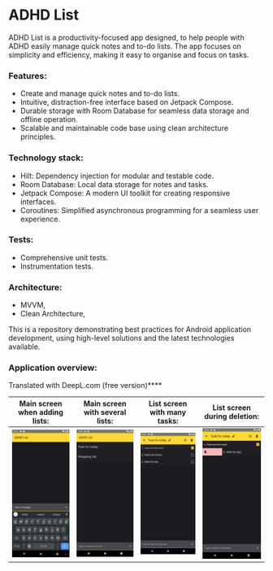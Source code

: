 # ADHD List
ADHD List is a productivity-focused app designed,
to help people with ADHD easily manage quick notes and to-do lists.
The app focuses on simplicity and efficiency, making it easy to organise and focus on tasks.

### Features:
- Create and manage quick notes and to-do lists.
- Intuitive, distraction-free interface based on Jetpack Compose.
- Durable storage with Room Database for seamless data storage and offline operation.
- Scalable and maintainable code base using clean architecture principles.

### Technology stack:
- Hilt: Dependency injection for modular and testable code.
- Room Database: Local data storage for notes and tasks.
- Jetpack Compose: A modern UI toolkit for creating responsive interfaces.
- Coroutines: Simplified asynchronous programming for a seamless user experience.

### Tests:
- Comprehensive unit tests.
- Instrumentation tests.

### Architecture:
- MVVM,
- Clean Architecture,

This is a repository demonstrating best practices for Android application development,
using high-level solutions and the latest technologies available.

### Application overview:

Translated with DeepL.com (free version)****

| Main screen when adding lists:                                    | Main screen with several lists:                                      | List screen with many tasks:                                      | List screen during deletion:                                         |
|-------------------------------------------------------------------|----------------------------------------------------------------------|-------------------------------------------------------------------|----------------------------------------------------------------------|
| <img src="/screenshots/starting_screen_typing.png" width="200px"> | <img src="/screenshots/starting_screen_lists.png" width="200px">     | <img src="/screenshots/details_screen_base.png" width="200px">    | <img src="/screenshots/details_screen_mid_delete.png" width="200px"> |
